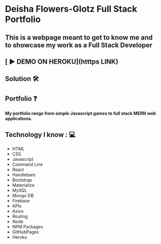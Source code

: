 # Deisha Flowers-Glotz Full Stack Portfolio

## This is a webpage meant to get to know me and to showcase my work as a Full Stack Developer

## [ :arrow_forward: DEMO ON HEROKU](htttps LINK)

## Solution :hammer_and_wrench: 
#### 

## Portfolio :question:
#### My portfolio range from simple Javascript games to full stack MERN web applications.

## Technology I know : :computer:
* HTML
* CSS 
* Javascript 
* Command Line
* React
* Handlebars
* Bootstrap
* Materialize
* MySQL
* Mongo DB
* Firebase
* APIs
* Axios
* Routing
* Node 
* NPM Packages
* GitHubPages
* Heroku
